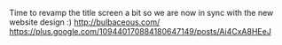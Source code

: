 Time to revamp the title screen a bit so we are now in sync with the new website design :) http://bulbaceous.com/ https://plus.google.com/109440170884180647149/posts/Ai4CxA8HEeJ